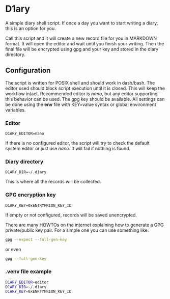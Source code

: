 # D1ary

A simple diary shell script. If once a day you want to start writing a diary, 
this is an option for you.

Call this script and it will create a new record file for you in MARKDOWN 
format. It will open the editor and wait until you finish your writing. Then the 
final file will be encrypted using gpg and your key and stored in the diary 
directory.

## Configuration

The script is written for POSIX shell and should work in dash/bash. The editor 
used should block script execution until it is closed. This will keep the 
workflow intact. Recommended editor is _nano_, but any editor supporting this 
behavior can be used. The gpg key should be available. All settings can be done 
using the __env__ file with KEY=value syntax or global environment variables.

### Editor

```
D1ARY_EDITOR=nano
```

If there is no configured editor, the script will try to check the default system 
editor or just use _nano_. It will fail if nothing is found.

### Diary directory

```
D1ARY_DIR=~/.d1ary
```

This is where all the records will be collected.

### GPG encryption key

```
D1ARY_KEY=0xENTRYPRION_KEY_ID
```

If empty or not configured, records will be saved unencrypted. 

There are many HOWTOs on the internet explaining how to generate a GPG 
private/public key pair. For a simple one you can use something like:

```bash
gpg --expect --full-gen-key
```

or even

```bash
gpg --full-gen-key
```

### .venv file example

```bash
D1ARY_EDITOR=editor
D1ARY_DIR=~/.d1ary
D1ARY_KEY=0xENRTYPRION_KEY_ID
```



